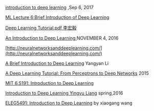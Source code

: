
[introduction to deep learning](https://www.youtube.com/watch?v=0jCr2ioGNG0) ,Sep 6, 2017

[ML Lecture 6:Brief Introduction of Deep Learning](https://www.youtube.com/watch?v=Dr-WRlEFefw)

[Deep Learning Tutorial.pdf 李宏毅](http://speech.ee.ntu.edu.tw/~tlkagk/slide/Deep%20Learning%20Tutorial%20Complete%20(v3))


[An Introduction to Deep Learning ](https://blog.algorithmia.com/introduction-to-deep-learning-2016/) NOVEMBER 4, 2016

[http://neuralnetworksanddeeplearning.com/](http://neuralnetworksanddeeplearning.com/)

[A Brief Introduction to Deep Learning](https://www.cs.tau.ac.il/~dcor/Graphics/pdf.slides/YY-Deep%20Learning.pdf) Yangyan Li

[A Deep Learning Tutorial: From Perceptrons to Deep Networks](https://www.toptal.com/machine-learning/an-introduction-to-deep-learning-from-perceptrons-to-deep-networks) 2015

[MIT 6.S191: Introduction to Deep Learning](http://introtodeeplearning.com/)

[Introduction to Deep Learning  Yingyu Liang](https://www.cs.princeton.edu/courses/archive/spring16/cos495/) spring,2016

[ELEG5491: Introduction to Deep Learning](http://dl.ee.cuhk.edu.hk/) by xiaogang wang

